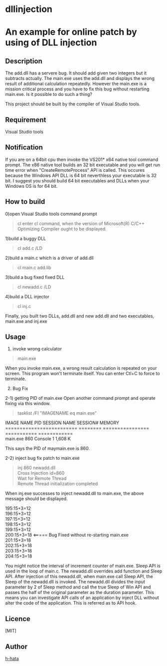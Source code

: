 # dllinjection
An example for online patch by using of DLL injection
====

## Description
The add.dll has a servere bug. It should add given two integers but it subtracts actually.
The main.exe uses the add.dll and displays the wrong result of additional calculation repeatedly.
However the main.exe is a mission critical process and you have to fix this bug without
restarting main.exe. Is it possible to do such a thing?  

This project should be built by the compiler of Visual Studio tools.

## Requirement
Visual Studio tools

## Notification
If you are on a 64bit cpu then invoke the VS201* x64 native tool command prompt.
The x86 native tool builds an 32 bit executable and you will get run time error
when  "CreateRemoteProcess" API is called. This occures because the Windows API DLL
is 64 bit neverthless your executable is 32 bit. I suggest you should build 
64 bit executables and DLLs when your Windows OS is for 64 bit.

## How to build
0)open Visual Studio tools command prompt
>cl
enter cl command, when the version of Microsoft(R) C/C++ Optimizing Compiler ought to be displayed.


1)build a buggy DLL

>cl add.c /LD

2)build a main.c which is a driver of add.dll

>cl main.c add.lib

3)build a bug fixed fixed DLL

>cl newadd.c /LD

4)build a DLL injector
>cl inj.c

Finally, you built two DLLs, add.dll and new add.dll and two executables, main.exe and inj.exe

## Usage

1) invoke wrong calculator
>main.exe  

When you invoke main.exe, a wrong result calculation is repeated on your screen.
This program won't terminate itself. You can enter Ctl+C to force to terminate.

2) Bug Fix

2-1) getting PID of main.exe
Open another command prompt and operate fixing via this window. 
>tasklist /FI "IMAGENAME eq main.exe"  

IMAGE NAME                     PID SESSION NAME        SESSION#       MEMORY  
========================= ======== ================ =========== ============  
main.exe                     860 Console                    1      1,608 K  

This says the PID of  maymain.exe is 860.  

2-2) inject bug fix patch to main.exe
> inj 860 newadd.dll  
Cross Injection id=860  
Wait for Remote Thread  
Remote Thread initialization completed  

When inj.exe successes to inject newadd.dll to main.exe,
the above message should be displayed.

195:15+3=12  
196:15+3=12  
197:15+3=12  
198:15+3=12  
199:15+3=12  
200:15+3=18 <===== Bug Fixed without re-starting main.exe  
201:15+3=18  
202:15+3=18  
203:15+3=18  
204:15+3=18  

You might notice the interval of increment counter of main.exe.
Sleep API is used in the loop of main.c. The newadd.dll overrides
add function and Sleep API. After injection of this newadd.dll,
when main.exe call Sleep API, the Sleep of the newadd.dll is invoked.
The newadd.dll divides the input parameter by 2 of Sleep method and call
the true Sleep of Win API and passes the half of the original parameter
as the duration parameter. This means you can investigate API calls of 
an application by inject DLL without alter the code of the application.
This is referred as to API hook.


## Licence

[MIT]

## Author

[h-hata](https://github.com/h-hata/)

